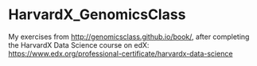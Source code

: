 # HarvardX_GenomicsClass
My exercises from http://genomicsclass.github.io/book/, after completing the HarvardX Data Science course on edX:
https://www.edx.org/professional-certificate/harvardx-data-science
